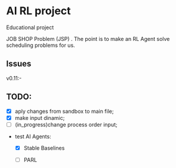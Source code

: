 # AI RL project

Educational project

JOB SHOP Problem (JSP) . The point is to make an RL Agent solve scheduling problems for us.

## Issues

v0.11:-


## TODO:

- [x] aply changes from sandbox to main file;
- [x] make input dinamic;
- [ ] (in_progress)change process order input;

- test AI Agents:
	- [x] Stable Baselines
	- [ ] PARL


